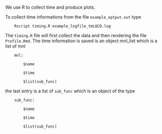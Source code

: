 We use R to collect time and produce plots.

To collect time informations from the file `example_optput.out` type

```
    Rscript timing.R example_logfile_tmLQCD.log
```

The `timing.R` file will first collect the data and then rendering the file `Profile.Rmd`.
The time information is saved is an object mnl_list which is a list of mnl

```
    mnl:
 
        $name 
 
        $time 
 
        $list(sub_func)
```

the last entry is a list of `sub_func` which is an object of the type

```
    sub_func:
 
        $name 
 
        $time 
 
        $list(sub_func)
```
